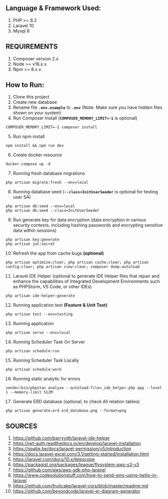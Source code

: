 ## Language & Framework Used:
1. PHP >= 8.2
1. Laravel 10
2. Mysql 8

## REQUIREMENTS
1. Composer version 2.x
1. Node >= v16.x.x 
2. Npm >= 8.x.x 

## How to Run:
1. Clone this project
2. Create new database 
3. Rename file **`.env.example`** to **`.env`** (Note: Make sure you have hidden files shown on your system) 
4. Run Composer Install (**`COMPOSER_MEMORY_LIMIT=-1`** is optional)
```
COMPOSER_MEMORY_LIMIT=-1 composer install
```
5. Run npm install 
```
npm install && npm run dev
```
6. Create docker resource
```
docker-compose up -d
```
7. Running fresh database migrations
```
php artisan migrate:fresh --env=local
```
8. Running database seed (**`--class=InitUserSeeder`** is optional for testing user SA)
```
php artisan db:seed --env=local
php artisan db:seed --class=InitUserSeeder
```
9. Run generate key for data encryption (data encryption in various security contexts, including hashing passwords and encrypting sensitive data within sessions)
```
php artisan key:generate
php artisan jwt:secret
```
10. Refresh the app from cache bugs **(optional)**
```
php artisan optimize:clear; php artisan cache:clear; php artisan config:clear; php artisan view:clear; composer dump-autoload 
```
11. Laravel IDE Helper (optional to generate IDE Helper files that repair and enhance the capabilities of Integrated Development Environments such as PHPStorm, VS Code, or other IDEs)
```
php artisan ide-helper:generate 
```
12. Running application test **(Feature & Unit Test)**
```
php artisan test --env=testing
```
13. Running application
```
php artisan serve --env=local
```
14. Running Scheduler Task On Server
```
php artisan schedule:run
```
15. Running Scheduler Task Locally
```
php artisan schedule:work
```
16. Running static analytic for errors
```
vendor/bin/phpstan analyse --autoload-file=_ide_helper.php app --level 1 --memory-limit 512M
```
17. Generate ERD database (optional, to check All relation tables)
```
php artisan generate:erd erd_database.png --format=png
```

## SOURCES

1. https://github.com/barryvdh/laravel-ide-helper 
2. https://jwt-auth.readthedocs.io/en/develop/laravel-installation 
3. https://spatie.be/docs/laravel-permission/v5/introduction 
4. https://docs.laravel-excel.com/3.1/getting-started/installation.html 
5. https://laravel.com/docs/10.x/telescope 
6. https://packagist.org/packages/league/flysystem-aws-s3-v3 
7. https://github.com/aws/aws-sdk-php-laravel 
8. https://www.codesolutionstuff.com/how-to-send-sms-using-twilio-in-laravel 
9.  https://github.com/fruitcake/laravel-cors/blob/master/readme.md
10. https://github.com/beyondcode/laravel-er-diagram-generator
